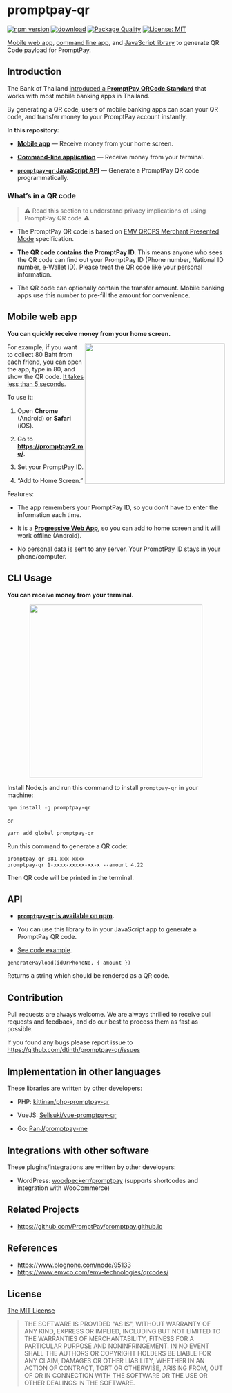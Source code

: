# promptpay-qr 

[![npm version](https://badge.fury.io/js/promptpay-qr.svg)](https://www.npmjs.com/package/promptpay-qr)
[![download](https://img.shields.io/npm/dm/promptpay-qr.svg)](https://www.npmjs.com/package/promptpay-qt)
[![Package Quality](https://npm.packagequality.com/shield/promptpay-qr.svg)](https://packagequality.com/#?package=promptpay-qr)
[![License: MIT](https://img.shields.io/badge/License-MIT-yellow.svg)](https://opensource.org/licenses/MIT)


[Mobile web app](#mobile-web-app), [command line app](#cli), and [JavaScript library](#api) to generate QR Code payload for PromptPay.

## Introduction

The Bank of Thailand [introduced a **PromptPay QRCode Standard**](https://thestandard.co/standardqrcode/) that works with most mobile banking apps in Thailand.

By generating a QR code, users of mobile banking apps can scan your QR code, and transfer money to your PromptPay account instantly.

**In this repository:**

- [**Mobile app**](#mobile-web-app) — Receive money from your home screen.

- [**Command-line application**](#cli) — Receive money from your terminal.

- [**`promptpay-qr` JavaScript API**](#api) — Generate a PromptPay QR code programmatically.


### What’s in a QR code

> ⚠️ Read this section to understand privacy implications of using PromptPay QR code ⚠️

- The PromptPay QR code is based on [EMV QRCPS Merchant Presented Mode](https://www.emvco.com/emv-technologies/qrcodes/) specification.

- **The QR code contains the PromptPay ID.** This means anyone who sees the QR code can find out your PromptPay ID (Phone number, National ID number, e-Wallet ID). Please treat the QR code like your personal information.

- The QR code can optionally contain the transfer amount. Mobile banking apps use this number to pre-fill the amount for convenience.

## Mobile web app

**You can quickly receive money from your home screen.**

<img src="https://cdn.rawgit.com/jukbot/promptpay-qr/09d57279/images/mobile.png" width="324" align="right" />

For example, if you want to collect 80 Baht from each friend, you can open the app, type in 80, and show the QR code.
[It takes less than 5 seconds](https://www.facebook.com/dtinth/videos/10208543817227100/).

To use it:

1. Open **Chrome** (Android) or **Safari** (iOS).

2. Go to **https://promptpay2.me/**.

3. Set your PromptPay ID.

4. “Add to Home Screen.”

Features:

- The app remembers your PromptPay ID, so you don’t have to enter the information each time.

- It is a [**Progressive Web App**](https://developers.google.com/web/progressive-web-apps/), so you can add to home screen and it will work offline (Android).

- No personal data is sent to any server. Your PromptPay ID stays in your phone/computer.


## CLI Usage

**You can receive money from your terminal.**

<p align="center">
  <img src="https://cdn.rawgit.com/jukbot/promptpay-qr/09d57279/images/terminal.png" width="400" />
</p>

Install Node.js and run this command to install `promptpay-qr` in your machine:

```
npm install -g promptpay-qr
```
or
```
yarn add global promptpay-qr
```

Run this command to generate a QR code:

```
promptpay-qr 081-xxx-xxxx
promptpay-qr 1-xxxx-xxxxx-xx-x --amount 4.22
```

Then QR code will be printed in the terminal.


## API

- **[`promptpay-qr` is available on npm](https://www.npmjs.com/package/promptpay-qr).**

- You can use this library to in your JavaScript app to generate a PromptPay QR code.

- [See code example](https://runkit.com/dtinth/promptpay-qr).

```
generatePayload(idOrPhoneNo, { amount })
```

Returns a string which should be rendered as a QR code.

## Contribution

Pull requests are always welcome. We are always thrilled to receive pull requests and feedback, and do our best to process them as fast as possible. 

If you found any bugs please report issue to https://github.com/dtinth/promptpay-qr/issues


## Implementation in other languages

These libraries are written by other developers:

- PHP: [kittinan/php-promptpay-qr](https://github.com/kittinan/php-promptpay-qr)

- VueJS: [Sellsuki/vue-promptpay-qr](https://github.com/Sellsuki/vue-promptpay-qr)

- Go: [PanJ/promptpay-me](https://github.com/PanJ/promptpay-me)

## Integrations with other software

These plugins/integrations are written by other developers:

- WordPress: [woodpeckerr/promptpay](https://github.com/woodpeckerr/promptpay) (supports shortcodes and integration with WooCommerce)

## Related Projects

- https://github.com/PromptPay/promptpay.github.io


## References

- https://www.blognone.com/node/95133
- https://www.emvco.com/emv-technologies/qrcodes/


## License

[The MIT License](https://github.com/dtinth/promptpay-qr/blob/master/LICENSE)

> THE SOFTWARE IS PROVIDED "AS IS", WITHOUT WARRANTY OF ANY KIND, EXPRESS OR
> IMPLIED, INCLUDING BUT NOT LIMITED TO THE WARRANTIES OF MERCHANTABILITY,
> FITNESS FOR A PARTICULAR PURPOSE AND NONINFRINGEMENT. IN NO EVENT SHALL THE
> AUTHORS OR COPYRIGHT HOLDERS BE LIABLE FOR ANY CLAIM, DAMAGES OR OTHER
> LIABILITY, WHETHER IN AN ACTION OF CONTRACT, TORT OR OTHERWISE, ARISING FROM,
> OUT OF OR IN CONNECTION WITH THE SOFTWARE OR THE USE OR OTHER DEALINGS IN THE
> SOFTWARE.

